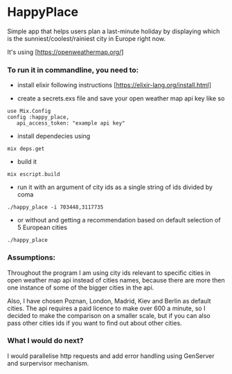 # HappyPlace

Simple app that helps users plan a last-minute holiday by displaying which is
the sunniest/coolest/rainiest city in Europe right now.

It's using [https://openweathermap.org/]

### To run it in commandline, you need to:
- install elixir following instructions
[https://elixir-lang.org/install.html]

- create a secrets.exs file and save your open weather map api key like so
```
use Mix.Config
config :happy_place,
   api_access_token: "example api key"

```
- install dependecies using
```
mix deps.get

```
- build it
```
mix escript.build
```
- run it with an argument of city ids as a single string of ids divided by coma
```
./happy_place -i 703448,3117735
```
- or without and getting a recommendation based on default selection of 5 European cities
```
./happy_place
```

### Assumptions:

Throughout the program I am using city ids relevant to specific cities in open weather map api instead of cities names, because there are more then one instance of some of the bigger cities in the api.

Also, I have chosen Poznan, London, Madrid, Kiev and Berlin as default cities.
The api requires a paid licence to make over 600 a minute, so I decided to make the comparison on a smaller scale, but if you can also pass other cities ids if you want to find out about other cities.

### What I would do next?
I would parallelise http requests and add error handling using GenServer and surpervisor mechanism.
